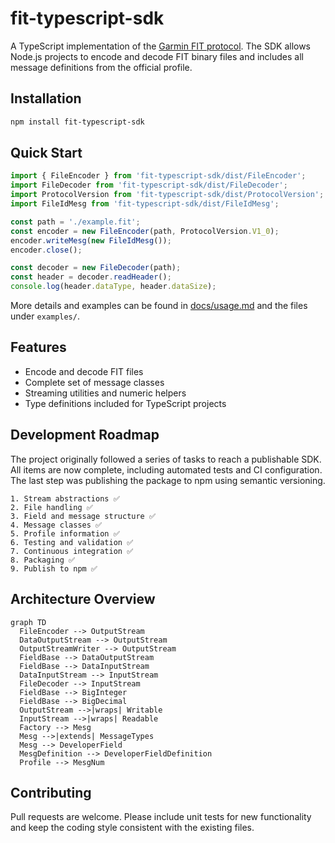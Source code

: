 # fit-typescript-sdk

A TypeScript implementation of the [Garmin FIT protocol](https://developer.garmin.com/fit/protocol/). The SDK allows Node.js projects to encode and decode FIT binary files and includes all message definitions from the official profile.

## Installation

```bash
npm install fit-typescript-sdk
```

## Quick Start

```typescript
import { FileEncoder } from 'fit-typescript-sdk/dist/FileEncoder';
import FileDecoder from 'fit-typescript-sdk/dist/FileDecoder';
import ProtocolVersion from 'fit-typescript-sdk/dist/ProtocolVersion';
import FileIdMesg from 'fit-typescript-sdk/dist/FileIdMesg';

const path = './example.fit';
const encoder = new FileEncoder(path, ProtocolVersion.V1_0);
encoder.writeMesg(new FileIdMesg());
encoder.close();

const decoder = new FileDecoder(path);
const header = decoder.readHeader();
console.log(header.dataType, header.dataSize);
```

More details and examples can be found in [docs/usage.md](docs/usage.md) and the files under `examples/`.

## Features

- Encode and decode FIT files
- Complete set of message classes
- Streaming utilities and numeric helpers
- Type definitions included for TypeScript projects

## Development Roadmap

The project originally followed a series of tasks to reach a publishable SDK. All items are now complete, including automated tests and CI configuration. The last step was publishing the package to npm using semantic versioning.

```text
1. Stream abstractions ✅
2. File handling ✅
3. Field and message structure ✅
4. Message classes ✅
5. Profile information ✅
6. Testing and validation ✅
7. Continuous integration ✅
8. Packaging ✅
9. Publish to npm ✅
```

## Architecture Overview

```mermaid
graph TD
  FileEncoder --> OutputStream
  DataOutputStream --> OutputStream
  OutputStreamWriter --> OutputStream
  FieldBase --> DataOutputStream
  FieldBase --> DataInputStream
  DataInputStream --> InputStream
  FileDecoder --> InputStream
  FieldBase --> BigInteger
  FieldBase --> BigDecimal
  OutputStream -->|wraps| Writable
  InputStream -->|wraps| Readable
  Factory --> Mesg
  Mesg -->|extends| MessageTypes
  Mesg --> DeveloperField
  MesgDefinition --> DeveloperFieldDefinition
  Profile --> MesgNum
```

## Contributing

Pull requests are welcome. Please include unit tests for new functionality and keep the coding style consistent with the existing files.
